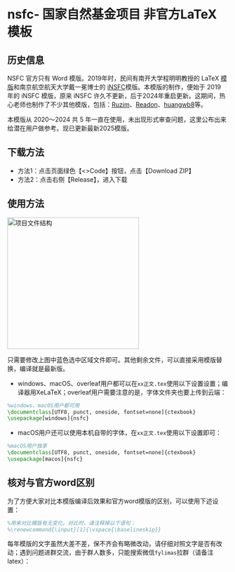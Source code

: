 # nsfc- 国家自然基金项目 非官方LaTeX 模板

## 历史信息

NSFC 官方只有 Word 模版。2019年时，民间有南开大学程明明教授的 LaTeX [模版](http://www.latexstudio.net/archives/9308)和南京航空航天大学戴一冕博士的 [iNSFC](https://github.com/YimianDai/iNSFC)模版。本模版的制作，便始于 2019 年的 iNSFC 模版，原来 iNSFC 许久不更新，后于2024年重启更新。这期间，热心老师也制作了不少其他模版，包括：[Ruzim](https://github.com/Ruzim/NSFC-application-template-latex)、[Readon](https://github.com/Readon/NSFC-application-template-latex)、[huangwb8](https://github.com/huangwb8/ChineseResearchLaTeX)等。

本模版从 2020～2024 共 5 年一直在使用，未出现形式审查问题，这里公布出来给潜在用户做参考。现已更新最新2025模版。

## 下载方法

- 方法1：点击页面绿色【<>Code】按钮，点击【Download ZIP】
- 方法2：点击右侧【Release】，进入下载

## 使用方法

<img src="figures/xiugai.png" alt="项目文件结构" width="300"/>

只需要修改上图中蓝色选中区域文件即可。其他剩余文件，可以直接采用模版替换，编译就是最新版。

- windows、macOS、overleaf用户都可以在`xx正文.tex`使用以下设置设置；编译器用XeLaTeX；overleaf用户需要注意的是，字体文件夹也要上传到云端：

```latex
%windows、macOS用户都可用
\documentclass[UTF8, punct, oneside, fontset=none]{ctexbook}
\usepackage[windows]{nsfc}
```

- macOS用户还可以使用本机自带的字体，在`xx正文.tex`使用以下设置即可：

```latex
%macOS用户独享
\documentclass[UTF8, punct, oneside, fontset=none]{ctexbook}
\usepackage[macos]{nsfc}
```

## 核对与官方word区别

为了方便大家对比本模版编译后效果和官方word模版的区别，可以使用下述设置：

```latex
%用来对比模版有无变化。对比时，请注释掉以下语句：
%\renewcommand{\input}[1]{\vspace{\baselineskip}}
```

每年模版的文字虽然大差不差，保不齐会有略微改动，请仔细对照文字是否有改动；遇到问题进群交流，由于群人数多，只能搜索微信`fylimas`拉群（请备注latex）：

